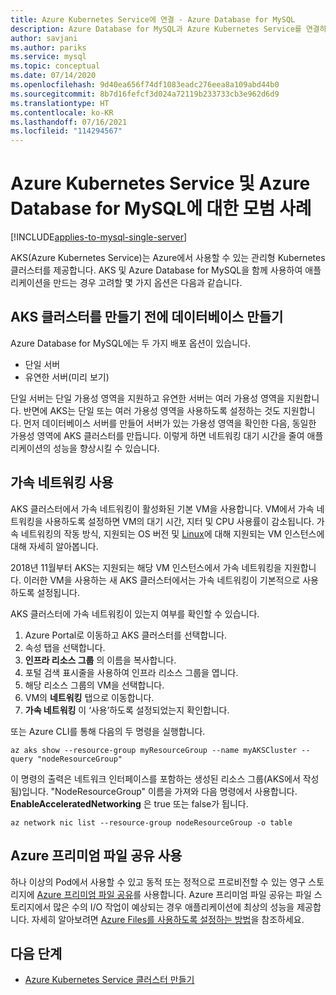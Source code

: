 ```yaml
---
title: Azure Kubernetes Service에 연결 - Azure Database for MySQL
description: Azure Database for MySQL과 Azure Kubernetes Service를 연결하는 방법에 대한 자세한 정보
author: savjani
ms.author: pariks
ms.service: mysql
ms.topic: conceptual
ms.date: 07/14/2020
ms.openlocfilehash: 9d40ea656f74df1083eadc276eea8a109abd44b0
ms.sourcegitcommit: 8b7d16fefcf3d024a72119b233733cb3e962d6d9
ms.translationtype: HT
ms.contentlocale: ko-KR
ms.lasthandoff: 07/16/2021
ms.locfileid: "114294567"
---
```

# <a name="best-practices-for-azure-kubernetes-service-and-azure-database-for-mysql"></a>Azure Kubernetes Service 및 Azure Database for MySQL에 대한 모범 사례

[!INCLUDE[applies-to-mysql-single-server](includes/applies-to-mysql-single-server.md)]

AKS(Azure Kubernetes Service)는 Azure에서 사용할 수 있는 관리형 Kubernetes 클러스터를 제공합니다. AKS 및 Azure Database for MySQL을 함께 사용하여 애플리케이션을 만드는 경우 고려할 몇 가지 옵션은 다음과 같습니다.

## <a name="create-database-before-creating-the-aks-cluster"></a>AKS 클러스터를 만들기 전에 데이터베이스 만들기

Azure Database for MySQL에는 두 가지 배포 옵션이 있습니다.

- 단일 서버
- 유연한 서버(미리 보기)

단일 서버는 단일 가용성 영역을 지원하고 유연한 서버는 여러 가용성 영역을 지원합니다. 반면에 AKS는 단일 또는 여러 가용성 영역을 사용하도록 설정하는 것도 지원합니다.  먼저 데이터베이스 서버를 만들어 서버가 있는 가용성 영역을 확인한 다음, 동일한 가용성 영역에 AKS 클러스터를 만듭니다. 이렇게 하면 네트워킹 대기 시간을 줄여 애플리케이션의 성능을 향상시킬 수 있습니다.

## <a name="use-accelerated-networking"></a>가속 네트워킹 사용

AKS 클러스터에서 가속 네트워킹이 활성화된 기본 VM을 사용합니다. VM에서 가속 네트워킹을 사용하도록 설정하면 VM의 대기 시간, 지터 및 CPU 사용률이 감소됩니다. 가속 네트워킹의 작동 방식, 지원되는 OS 버전 및 [Linux](../virtual-network/create-vm-accelerated-networking-cli.md)에 대해 지원되는 VM 인스턴스에 대해 자세히 알아봅니다.

2018년 11월부터 AKS는 지원되는 해당 VM 인스턴스에서 가속 네트워킹을 지원합니다. 이러한 VM을 사용하는 새 AKS 클러스터에서는 가속 네트워킹이 기본적으로 사용하도록 설정됩니다.

AKS 클러스터에 가속 네트워킹이 있는지 여부를 확인할 수 있습니다.

1. Azure Portal로 이동하고 AKS 클러스터를 선택합니다.
2. 속성 탭을 선택합니다.
3. **인프라 리소스 그룹** 의 이름을 복사합니다.
4. 포털 검색 표시줄을 사용하여 인프라 리소스 그룹을 엽니다.
5. 해당 리소스 그룹의 VM을 선택합니다.
6. VM의 **네트워킹** 탭으로 이동합니다.
7. **가속 네트워킹** 이 ‘사용’하도록 설정되었는지 확인합니다.

또는 Azure CLI를 통해 다음의 두 명령을 실행합니다.

```azurecli
az aks show --resource-group myResourceGroup --name myAKSCluster --query "nodeResourceGroup"
```

이 명령의 출력은 네트워크 인터페이스를 포함하는 생성된 리소스 그룹(AKS에서 작성됨)입니다. "NodeResourceGroup" 이름을 가져와 다음 명령에서 사용합니다. **EnableAcceleratedNetworking** 은 true 또는 false가 됩니다.

```azurecli
az network nic list --resource-group nodeResourceGroup -o table
```

## <a name="use-azure-premium-fileshare"></a>Azure 프리미엄 파일 공유 사용

 하나 이상의 Pod에서 사용할 수 있고 동적 또는 정적으로 프로비전할 수 있는 영구 스토리지에 [Azure 프리미엄 파일 공유](../storage/files/storage-how-to-create-file-share.md?tabs=azure-portal)를 사용합니다. Azure 프리미엄 파일 공유는 파일 스토리지에서 많은 수의 I/O 작업이 예상되는 경우 애플리케이션에 최상의 성능을 제공합니다. 자세히 알아보려면 [Azure Files를 사용하도록 설정하는 방법](../aks/azure-files-dynamic-pv.md)을 참조하세요.

## <a name="next-steps"></a>다음 단계

- [Azure Kubernetes Service 클러스터 만들기](../aks/kubernetes-walkthrough.md)
